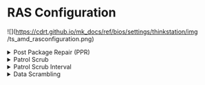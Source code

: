 # RAS Configuration #
![](https://cdrt.github.io/mk_docs/ref/bios/settings/thinkstation/img
   /ts_amd_rasconfiguration.png)

<details><summary>Post Package Repair (PPR)</summary>

Whether to enable PPR support hard Post Package Repair.

!!! info ""
    On detection of runtime correctable memory errors, this allows one row to be swapped with a spare row.  Only one spare row per bank exists, and this repair process is not reversible.

Options:

1.  **Enabled** - Default.
2.  Disabled.

| WMI Setting name | Values | SVP or SMP Req'd | AMD/Intel |
|:---|:---|:---|:---|
| PostPackageRepair | Disable, Enable | yes | AMD |

</details>

<details><summary>Patrol Scrub</summary>

Patrol scrubbing proactively searches the system memory, repairing correctable errors.

Options:

1.  **Disabled** - Default.
2.  Enabled.

| WMI Setting name | Values | SVP or SMP Req'd | AMD/Intel |
|:---|:---|:---|:---|
| PatroScrub | Disable, Enable | yes | AMD |

</details>

<details><summary>Patrol Scrub Interval</summary>

Select the number of hours required to complete full scrub.

Options:

1. Auto
1. 1
1. 4
1. 8
1. 16
1. **24** - Default.
1. 48

| WMI Setting name | Values | SVP or SMP Req'd | AMD/Intel |
|:---|:---|:---|:---|
| PatroScrubInterval | Auto, 1, 4, 8, 16, 24, 48 | yes | AMD|

</details>

<details><summary>Data Scrambling</summary>

Data Scrambling improves memory security.

Options:

1.  **Enabled** - Default.
2.  Disabled.

| WMI Setting name | Values | SVP or SMP Req'd | AMD/Intel |
|:---|:---|:---|:---|
| DataScrambling | Disable, Enable | yes | AMD |

</details>
